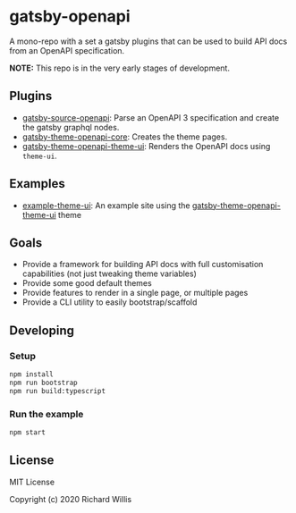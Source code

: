 # gatsby-openapi

A mono-repo with a set a gatsby plugins that can be used to build API docs from an OpenAPI specification.

__NOTE:__ This repo is in the very early stages of development.

## Plugins

- [gatsby-source-openapi](./packages/gatsby-source-openapi): Parse an OpenAPI 3 specification and create the gatsby graphql nodes.
- [gatsby-theme-openapi-core](./packages/gatsby-theme-openapi-core): Creates the theme pages.
- [gatsby-theme-openapi-theme-ui](./packages/gatsby-theme-openapi-theme-ui): Renders the OpenAPI docs using `theme-ui`.

## Examples

- [example-theme-ui](./packages.example-theme-ui): An example site using the [gatsby-theme-openapi-theme-ui]('./packages/gatsby-theme-openapi-theme-ui) theme

## Goals

- Provide a framework for building API docs with full customisation capabilities (not just tweaking theme variables)
- Provide some good default themes
- Provide features to render in a single page, or multiple pages
- Provide a CLI utility to easily bootstrap/scaffold

## Developing

### Setup

```sh
npm install
npm run bootstrap
npm run build:typescript
```

### Run the example

```sh
npm start
```

## License

MIT License

Copyright (c) 2020 Richard Willis